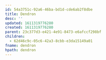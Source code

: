```yaml
---
id: 54a3751c-92a6-46ba-bd1d-cde6ab2f8dbe
title: Dendron
desc: ''
updated: 1611319776280
created: 1611319776280
parent: 23c377d3-e421-4e91-8473-e6afccf298bf
children:
  - 62d46c9c-05c6-42a3-8cbb-e3da15149a01
fname: dendron
hpath: dendron
---
```




